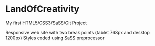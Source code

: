# LandOfCreativity
My first HTML5/CSS3/SaSS/Git Project

Responsive web site with two break points (tablet 768px and desktop 1200px) 
Styles coded using SaSS preprocessor

